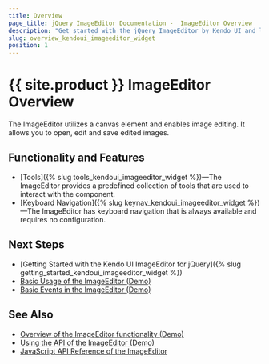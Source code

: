 ```yaml
---
title: Overview
page_title: jQuery ImageEditor Documentation -  ImageEditor Overview
description: "Get started with the jQuery ImageEditor by Kendo UI and learn how to create, initialize, and enable the widget."
slug: overview_kendoui_imageeditor_widget
position: 1
---
```


# {{ site.product }} ImageEditor Overview

The ImageEditor utilizes a canvas element and enables image editing. It allows you to open, edit and save edited images.

## Functionality and Features

* [Tools]({% slug tools_kendoui_imageeditor_widget %})&mdash;The ImageEditor provides a predefined collection of tools that are used to interact with the component.
* [Keyboard Navigation]({% slug keynav_kendoui_imageeditor_widget %})&mdash;The ImageEditor has keyboard navigation that is always available and requires no configuration.

## Next Steps

* [Getting Started with the Kendo UI ImageEditor for jQuery]({% slug getting_started_kendoui_imageeditor_widget %})
* [Basic Usage of the ImageEditor (Demo)](https://demos.telerik.com/kendo-ui/imageeditor/index)
* [Basic Events in the ImageEditor (Demo)](https://demos.telerik.com/kendo-ui/imageeditor/events)

## See Also

* [Overview of the ImageEditor functionality (Demo)](https://demos.telerik.com/kendo-ui/imageeditor/index)
* [Using the API of the ImageEditor (Demo)](https://demos.telerik.com/kendo-ui/imageeditor/api)
* [JavaScript API Reference of the ImageEditor](/api/javascript/ui/imageeditor)
